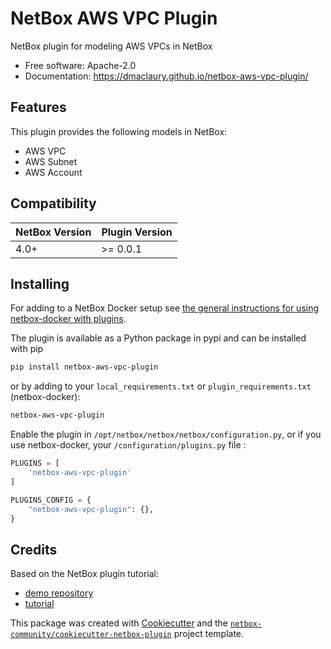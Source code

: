 # NetBox AWS VPC Plugin

NetBox plugin for modeling AWS VPCs in NetBox

* Free software: Apache-2.0
* Documentation: https://dmaclaury.github.io/netbox-aws-vpc-plugin/

## Features

This plugin provides the following models in NetBox:

* AWS VPC
* AWS Subnet
* AWS Account

## Compatibility

| NetBox Version | Plugin Version |
|----------------|----------------|
|     4.0+       |    >= 0.0.1    |

## Installing

For adding to a NetBox Docker setup see
[the general instructions for using netbox-docker with plugins](https://github.com/netbox-community/netbox-docker/wiki/Using-Netbox-Plugins).

The plugin is available as a Python package in pypi and can be installed with pip  

```bash
pip install netbox-aws-vpc-plugin
```

or by adding to your `local_requirements.txt` or `plugin_requirements.txt` (netbox-docker):

```bash
netbox-aws-vpc-plugin
```

Enable the plugin in `/opt/netbox/netbox/netbox/configuration.py`,
 or if you use netbox-docker, your `/configuration/plugins.py` file :

```python
PLUGINS = [
    'netbox-aws-vpc-plugin'
]

PLUGINS_CONFIG = {
    "netbox-aws-vpc-plugin": {},
}
```

## Credits

Based on the NetBox plugin tutorial:

* [demo repository](https://github.com/netbox-community/netbox-plugin-demo)
* [tutorial](https://github.com/netbox-community/netbox-plugin-tutorial)

This package was created with [Cookiecutter](https://github.com/audreyr/cookiecutter) and the [`netbox-community/cookiecutter-netbox-plugin`](https://github.com/netbox-community/cookiecutter-netbox-plugin) project template.
